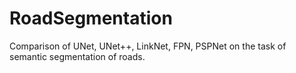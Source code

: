 # RoadSegmentation
Comparison of UNet, UNet++, LinkNet, FPN, PSPNet on the task of semantic segmentation of roads.
